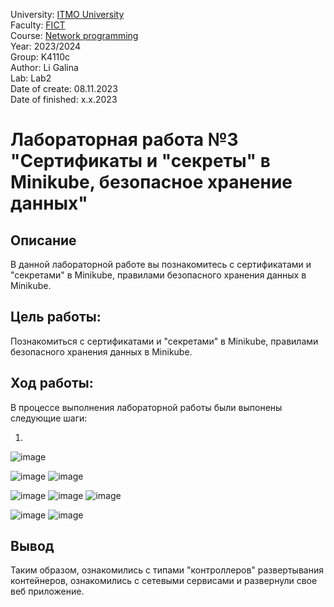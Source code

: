 University: [ITMO University](https://itmo.ru/ru/) <br/>
Faculty: [FICT](https://fict.itmo.ru) <br/>
Course: [Network programming](https://github.com/itmo-ict-faculty/network-programming) <br/>
Year: 2023/2024 <br/>
Group: K4110c <br/>
Author: Li Galina <br/>
Lab: Lab2 <br/>
Date of create: 08.11.2023 <br/>
Date of finished: x.x.2023 <br/>

# Лабораторная работа №3 "Сертификаты и "секреты" в Minikube, безопасное хранение данных"

## Описание
   В данной лабораторной работе вы познакомитесь с сертификатами и "секретами" в Minikube, правилами безопасного хранения данных в Minikube.

## Цель работы:
   Познакомиться с сертификатами и "секретами" в Minikube, правилами безопасного хранения данных в Minikube.

## Ход работы:
   В процессе выполнения лабораторной работы были выпонены следующие шаги:
   
   1. 

![image](https://github.com/Geetork/Introduction-to-distributed-technologies/assets/58363643/331eb734-0086-4546-b355-6a12bef2af22)

![image](https://github.com/Geetork/Introduction-to-distributed-technologies/assets/58363643/2409846c-f354-4ece-9887-eb42090c81bb)
![image](https://github.com/Geetork/Introduction-to-distributed-technologies/assets/58363643/e858d1cf-11a8-43f6-9379-54d3ea8e2a62)


![image](https://github.com/Geetork/Introduction-to-distributed-technologies/assets/58363643/349be74f-4a0e-467e-941a-2c32f3d3033e)
![image](https://github.com/Geetork/Introduction-to-distributed-technologies/assets/58363643/7a67a203-52d9-4471-ba11-c364538ec6bb)
![image](https://github.com/Geetork/Introduction-to-distributed-technologies/assets/58363643/a3f4cddd-ea6f-4e52-9e28-a819e1bf842a)

![image](https://github.com/Geetork/Introduction-to-distributed-technologies/assets/58363643/965e7f3c-080f-42d4-a1ac-4f277eeeb4e5)
![image](https://github.com/Geetork/Introduction-to-distributed-technologies/assets/58363643/ba6d0790-4f61-4a1d-8af4-fb0d659ac945)


## Вывод

Таким образом, ознакомились с типами "контроллеров" развертывания контейнеров, ознакомились с сетевыми сервисами и развернули свое веб приложение.



